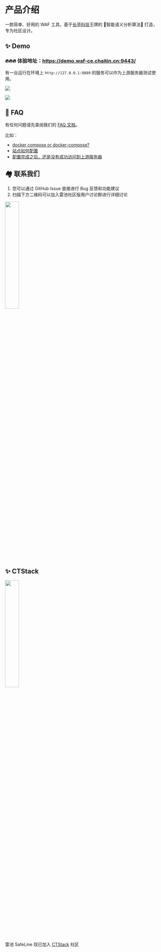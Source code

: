 <!-- ---
title: "产品介绍"
category: "上手指南"
weight: 1
date: 2023-04-16T01:00:38+08:00
draft: true
--- -->

# 产品介绍

一款简单、好用的 WAF 工具。基于[长亭科技](https://www.chaitin.cn)王牌的 🤖️智能语义分析算法🤖️ 打造，专为社区设计。

## ✨ Demo

### 🔥🔥🔥 体验地址：<a href="https://demo.waf-ce.chaitin.cn:9443/">https://demo.waf-ce.chaitin.cn:9443/</a>

有一台运行在环境上 `http://127.0.0.1:8889` 的服务可以作为上游服务器测试使用。

![](https://ctstack-oss.oss-cn-beijing.aliyuncs.com/veinmind/safeline-assets/safeline_detect_log.gif)

![](https://ctstack-oss.oss-cn-beijing.aliyuncs.com/veinmind/safeline-assets/safeline_website.gif)

## 📖 FAQ

有任何问题请先查阅我们的 [FAQ 文档](FAQ.md)。

比如：

- [docker compose or docker-compose?](FAQ.md#docker-compose-还是-docker-compose)
- [站点如何配置](FAQ.md#站点配置问题)
- [配置完成之后，还是没有成功访问到上游服务器](FAQ.md#配置完成之后还是没有成功访问到上游服务器)

## 🏘️ 联系我们

1. 您可以通过 GitHub Issue 直接进行 Bug 反馈和功能建议
2. 扫描下方二维码可以加入雷池社区版用户讨论群进行详细讨论

<img src="/images/wechat.png" width="30%" />

## ✨ CTStack

<img src="https://ctstack-oss.oss-cn-beijing.aliyuncs.com/CT%20Stack-2.png" width="30%" />

雷池 SafeLine 现已加入 [CTStack](https://stack.chaitin.com/tool/detail?id=717) 社区
